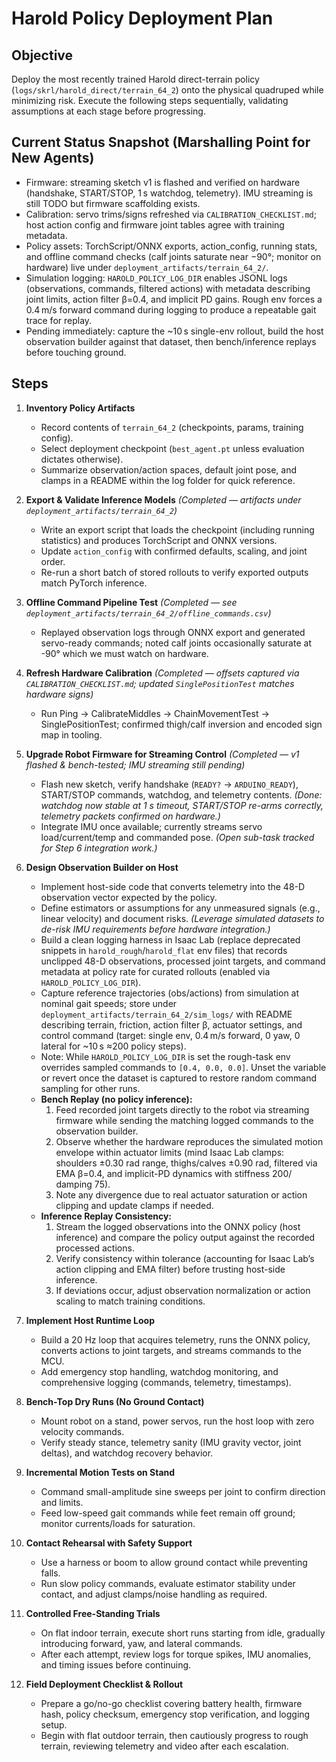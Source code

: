 # Harold Policy Deployment Plan

## Objective
Deploy the most recently trained Harold direct-terrain policy (`logs/skrl/harold_direct/terrain_64_2`) onto the physical quadruped while minimizing risk. Execute the following steps sequentially, validating assumptions at each stage before progressing.

## Current Status Snapshot (Marshalling Point for New Agents)
- Firmware: streaming sketch v1 is flashed and verified on hardware (handshake, START/STOP, 1 s watchdog, telemetry). IMU streaming is still TODO but firmware scaffolding exists.
- Calibration: servo trims/signs refreshed via `CALIBRATION_CHECKLIST.md`; host action config and firmware joint tables agree with training metadata.
- Policy assets: TorchScript/ONNX exports, action_config, running stats, and offline command checks (calf joints saturate near −90°; monitor on hardware) live under `deployment_artifacts/terrain_64_2/`.
- Simulation logging: `HAROLD_POLICY_LOG_DIR` enables JSONL logs (observations, commands, filtered actions) with metadata describing joint limits, action filter β=0.4, and implicit PD gains. Rough env forces a 0.4 m/s forward command during logging to produce a repeatable gait trace for replay.
- Pending immediately: capture the ~10 s single-env rollout, build the host observation builder against that dataset, then bench/inference replays before touching ground.

## Steps

1. **Inventory Policy Artifacts**
   - Record contents of `terrain_64_2` (checkpoints, params, training config).
   - Select deployment checkpoint (`best_agent.pt` unless evaluation dictates otherwise).
   - Summarize observation/action spaces, default joint pose, and clamps in a README within the log folder for quick reference.

2. **Export & Validate Inference Models** *(Completed — artifacts under `deployment_artifacts/terrain_64_2`)*
   - Write an export script that loads the checkpoint (including running statistics) and produces TorchScript and ONNX versions.
   - Update `action_config` with confirmed defaults, scaling, and joint order.
   - Re-run a short batch of stored rollouts to verify exported outputs match PyTorch inference.

3. **Offline Command Pipeline Test** *(Completed — see `deployment_artifacts/terrain_64_2/offline_commands.csv`)*
   - Replayed observation logs through ONNX export and generated servo-ready commands; noted calf joints occasionally saturate at -90° which we must watch on hardware.

4. **Refresh Hardware Calibration** *(Completed — offsets captured via `CALIBRATION_CHECKLIST.md`; updated `SinglePositionTest` matches hardware signs)*
   - Run Ping → CalibrateMiddles → ChainMovementTest → SinglePositionTest; confirmed thigh/calf inversion and encoded sign map in tooling.

5. **Upgrade Robot Firmware for Streaming Control** *(Completed — v1 flashed & bench-tested; IMU streaming still pending)*
   - Flash new sketch, verify handshake (`READY?` → `ARDUINO_READY`), START/STOP commands, watchdog, and telemetry contents. *(Done: watchdog now stable at 1 s timeout, START/STOP re-arms correctly, telemetry packets confirmed on hardware.)*
   - Integrate IMU once available; currently streams servo load/current/temp and commanded pose. *(Open sub-task tracked for Step 6 integration work.)*

6. **Design Observation Builder on Host**
   - Implement host-side code that converts telemetry into the 48-D observation vector expected by the policy.
   - Define estimators or assumptions for any unmeasured signals (e.g., linear velocity) and document risks. *(Leverage simulated datasets to de-risk IMU requirements before hardware integration.)*
   - Build a clean logging harness in Isaac Lab (replace deprecated snippets in `harold_rough`/`harold_flat` env files) that records unclipped 48-D observations, processed joint targets, and command metadata at policy rate for curated rollouts (enabled via `HAROLD_POLICY_LOG_DIR`).
   - Capture reference trajectories (obs/actions) from simulation at nominal gait speeds; store under `deployment_artifacts/terrain_64_2/sim_logs/` with README describing terrain, friction, action filter β, actuator settings, and control command (target: single env, 0.4 m/s forward, 0 yaw, 0 lateral for ~10 s ≈200 policy steps).
   - Note: While `HAROLD_POLICY_LOG_DIR` is set the rough-task env overrides sampled commands to `[0.4, 0.0, 0.0]`. Unset the variable or revert once the dataset is captured to restore random command sampling for other runs.
   - **Bench Replay (no policy inference):**
     1. Feed recorded joint targets directly to the robot via streaming firmware while sending the matching logged commands to the observation builder.
     2. Observe whether the hardware reproduces the simulated motion envelope within actuator limits (mind Isaac Lab clamps: shoulders ±0.30 rad range, thighs/calves ±0.90 rad, filtered via EMA β=0.4, and implicit-PD dynamics with stiffness 200/ damping 75).
     3. Note any divergence due to real actuator saturation or action clipping and update clamps if needed.
   - **Inference Replay Consistency:**
     1. Stream the logged observations into the ONNX policy (host inference) and compare the policy output against the recorded processed actions.
     2. Verify consistency within tolerance (accounting for Isaac Lab’s action clipping and EMA filter) before trusting host-side inference.
     3. If deviations occur, adjust observation normalization or action scaling to match training conditions.

7. **Implement Host Runtime Loop**
   - Build a 20 Hz loop that acquires telemetry, runs the ONNX policy, converts actions to joint targets, and streams commands to the MCU.
   - Add emergency stop handling, watchdog monitoring, and comprehensive logging (commands, telemetry, timestamps).

8. **Bench-Top Dry Runs (No Ground Contact)**
   - Mount robot on a stand, power servos, run the host loop with zero velocity commands.
   - Verify steady stance, telemetry sanity (IMU gravity vector, joint deltas), and watchdog recovery behavior.

9. **Incremental Motion Tests on Stand**
   - Command small-amplitude sine sweeps per joint to confirm direction and limits.
   - Feed low-speed gait commands while feet remain off ground; monitor currents/loads for saturation.

10. **Contact Rehearsal with Safety Support**
    - Use a harness or boom to allow ground contact while preventing falls.
    - Run slow policy commands, evaluate estimator stability under contact, and adjust clamps/noise handling as required.

11. **Controlled Free-Standing Trials**
    - On flat indoor terrain, execute short runs starting from idle, gradually introducing forward, yaw, and lateral commands.
    - After each attempt, review logs for torque spikes, IMU anomalies, and timing issues before continuing.

12. **Field Deployment Checklist & Rollout**
    - Prepare a go/no-go checklist covering battery health, firmware hash, policy checksum, emergency stop verification, and logging setup.
    - Begin with flat outdoor terrain, then cautiously progress to rough terrain, reviewing telemetry and video after each escalation.
